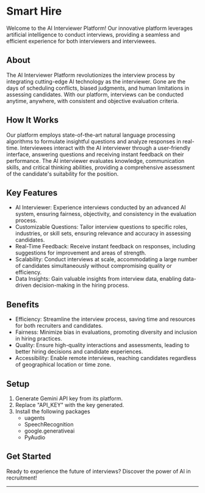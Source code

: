 # Smart Hire

Welcome to the AI Interviewer Platform! Our innovative platform leverages artificial intelligence to conduct interviews, providing a seamless and efficient experience for both interviewers and interviewees.

## About

The AI Interviewer Platform revolutionizes the interview process by integrating cutting-edge AI technology as the interviewer. Gone are the days of scheduling conflicts, biased judgments, and human limitations in assessing candidates. With our platform, interviews can be conducted anytime, anywhere, with consistent and objective evaluation criteria.

## How It Works

Our platform employs state-of-the-art natural language processing algorithms to formulate insightful questions and analyze responses in real-time. Interviewees interact with the AI interviewer through a user-friendly interface, answering questions and receiving instant feedback on their performance. The AI interviewer evaluates knowledge, communication skills, and critical thinking abilities, providing a comprehensive assessment of the candidate's suitability for the position.

## Key Features

- AI Interviewer: Experience interviews conducted by an advanced AI system, ensuring fairness, objectivity, and consistency in the evaluation process.
- Customizable Questions: Tailor interview questions to specific roles, industries, or skill sets, ensuring relevance and accuracy in assessing candidates.
- Real-Time Feedback: Receive instant feedback on responses, including suggestions for improvement and areas of strength.
- Scalability: Conduct interviews at scale, accommodating a large number of candidates simultaneously without compromising quality or efficiency.
- Data Insights: Gain valuable insights from interview data, enabling data-driven decision-making in the hiring process.

## Benefits

- Efficiency: Streamline the interview process, saving time and resources for both recruiters and candidates.
- Fairness: Minimize bias in evaluations, promoting diversity and inclusion in hiring practices.
- Quality: Ensure high-quality interactions and assessments, leading to better hiring decisions and candidate experiences.
- Accessibility: Enable remote interviews, reaching candidates regardless of geographical location or time zone.

## Setup
1. Generate Gemini API key from its platform.
2. Replace "API_KEY" with the key generated.
3. Install the following packages
    - uagents
    - SpeechRecognition
    - google.generativeai
    - PyAudio
   
## Get Started

Ready to experience the future of interviews? Discover the power of AI in recruitment!

---
